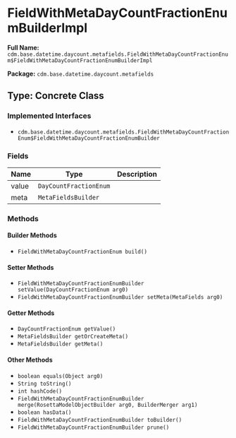 # FieldWithMetaDayCountFractionEnumBuilderImpl

**Full Name:** `cdm.base.datetime.daycount.metafields.FieldWithMetaDayCountFractionEnum$FieldWithMetaDayCountFractionEnumBuilderImpl`

**Package:** `cdm.base.datetime.daycount.metafields`

## Type: Concrete Class

### Implemented Interfaces

- `cdm.base.datetime.daycount.metafields.FieldWithMetaDayCountFractionEnum$FieldWithMetaDayCountFractionEnumBuilder`

### Fields

| Name | Type | Description |
|------|------|-------------|
| value | `DayCountFractionEnum` |  |
| meta | `MetaFieldsBuilder` |  |

### Methods

#### Builder Methods

- `FieldWithMetaDayCountFractionEnum build()`

#### Setter Methods

- `FieldWithMetaDayCountFractionEnumBuilder setValue(DayCountFractionEnum arg0)`
- `FieldWithMetaDayCountFractionEnumBuilder setMeta(MetaFields arg0)`

#### Getter Methods

- `DayCountFractionEnum getValue()`
- `MetaFieldsBuilder getOrCreateMeta()`
- `MetaFieldsBuilder getMeta()`

#### Other Methods

- `boolean equals(Object arg0)`
- `String toString()`
- `int hashCode()`
- `FieldWithMetaDayCountFractionEnumBuilder merge(RosettaModelObjectBuilder arg0, BuilderMerger arg1)`
- `boolean hasData()`
- `FieldWithMetaDayCountFractionEnumBuilder toBuilder()`
- `FieldWithMetaDayCountFractionEnumBuilder prune()`

